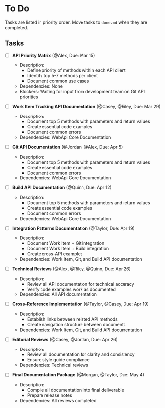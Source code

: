 # To Do

Tasks are listed in priority order. Move tasks to `done.md` when they are completed.

## Tasks

- [ ] **API Priority Matrix** (@Alex, Due: Mar 15)
  - Description:
    - Define priority of methods within each API client
    - Identify top 5-7 methods per client
    - Document common use cases
  - Dependencies: None
  - Blockers: Waiting for input from development team on Git API priorities

- [ ] **Work Item Tracking API Documentation** (@Casey, @Riley, Due: Mar 29)
  - Description:
    - Document top 5 methods with parameters and return values
    - Create essential code examples
    - Document common errors
  - Dependencies: WebApi Core Documentation

- [ ] **Git API Documentation** (@Jordan, @Alex, Due: Apr 5)
  - Description:
    - Document top 5 methods with parameters and return values
    - Create essential code examples
    - Document common errors
  - Dependencies: WebApi Core Documentation

- [ ] **Build API Documentation** (@Quinn, Due: Apr 12)
  - Description:
    - Document top 5 methods with parameters and return values
    - Create essential code examples
    - Document common errors
  - Dependencies: WebApi Core Documentation

- [ ] **Integration Patterns Documentation** (@Taylor, Due: Apr 19)
  - Description:
    - Document Work Item + Git integration
    - Document Work Item + Build integration
    - Create cross-API examples
  - Dependencies: Work Item, Git, and Build API documentation

- [ ] **Technical Reviews** (@Alex, @Riley, @Quinn, Due: Apr 26)
  - Description:
    - Review all API documentation for technical accuracy
    - Verify code examples work as documented
  - Dependencies: All API documentation


- [ ] **Cross-Reference Implementation** (@Taylor, @Casey, Due: Apr 19)
  - Description:
    - Establish links between related API methods
    - Create navigation structure between documents
  - Dependencies: Work Item, Git, and Build API documentation

- [ ] **Editorial Reviews** (@Casey, @Jordan, Due: Apr 26)
  - Description:
    - Review all documentation for clarity and consistency
    - Ensure style guide compliance
  - Dependencies: Technical reviews

- [ ] **Final Documentation Package** (@Morgan, @Taylor, Due: May 4)
  - Description:
    - Compile all documentation into final deliverable
    - Prepare release notes
  - Dependencies: All reviews completed 